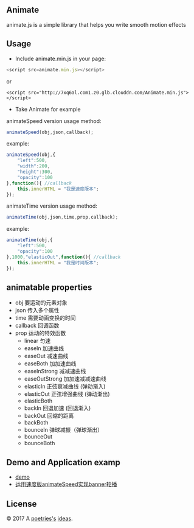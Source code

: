 Animate
---
animate.js is a simple library that helps you write smooth motion effects


Usage
---

- Include animate.min.js in your page:

```javascript
<script src=animate.min.js></script>
```

or 

```
<script src="http://7xq6al.com1.z0.glb.clouddn.com/Animate.min.js"></script>
```

- Take Animate for example

animateSpeed version usage method:

```javascript
animateSpeed(obj,json,callback);
```

example:

```javascript
animateSpeed(obj,{
	"left":500,
	"width":200,
	"height":300,
	"opacity":100
},function(){ //callback
	this.innerHTML = "我是速度版本";
});
```

animateTime version usage method:

```javascript
animateTime(obj,json,time,prop,callback);
```

example:

```javascript
animateTime(obj,{
	"left":500,
	"opacity":100
},1000,"elasticOut",function(){ //callback
	this.innerHTML = "我是时间版本";
});
```

animatable properties
---

- obj 要运动的元素对象
- json 传入多个属性
- time 需要动画变换的时间
- callback 回调函数
- prop 运动的特效函数
  - linear 匀速
  - easeIn 加速曲线
  - easeOut 减速曲线
  - easeBoth 加加速曲线
  - easeInStrong 减减速曲线
  - easeOutStrong 加加速减减速曲线
  - elasticIn 正弦衰减曲线 (弹动渐入)
  - elasticOut 正弦增强曲线 (弹动渐出)
  - elasticBoth
  - backIn 回退加速 (回退渐入)
  - backOut 回缩的距离
  - backBoth
  - bounceIn 弹球减振（弹球渐出）
  - bounceOut 
  - bounceBoth


Demo and Application examp
---

- [demo](http://codepen.io/poetries/pen/dNMRoQ)
- [运用速度版animateSpeed实现banner轮播](http://codepen.io/poetries/pen/ZLWyWJ)


License
---

© 2017 A [poetries's](http://blog.poetries.top) [ideas](https://github.com/poetries/ideas).	